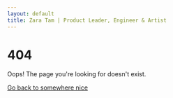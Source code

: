 ```yaml
---
layout: default
title: Zara Tam | Product Leader, Engineer & Artist
---
```


<div class="error-404">
  <h1>404</h1>
  <p>Oops! The page you're looking for doesn't exist.</p>
  <a href="{{ '/' | relative_url }}">Go back to somewhere nice</a>
</div>
